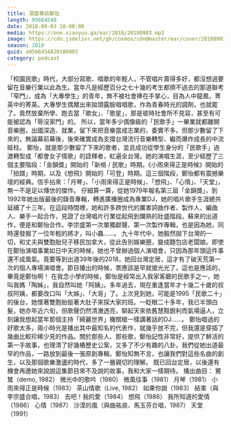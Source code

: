 ```yaml
---
title: 深度專訪鄭怡
length: 95664548
date: 2018-09-03 18:00:00
media: https://one.xiaoyuu.ga/ear/2018/20180903.mp3
image: https://cdn.jsdelivr.net/gh/coxmos/cdn@master/ear/cover/20180903.jpeg
season: 2018
guid: a9566454820180903
category: podcast
---
```


「校園民歌」時代，大部分寫歌、唱歌的年輕人，不管唱片賣得多好，都沒想過要留在音樂行業以此為生。當年凡是經歷百分之七十幾的考生都擠不過去的那道聯考「窄門」，成為「大專學生」的青年，無不被社會捧在手掌心，目為人中龍鳳，菁英中的菁英。大專學生偶爾出來拋頭露臉唱唱歌，作為青春時光的調劑，也就罷了。竟然放棄所學、跑去當「歌女」、「歌星」，那是彼時社會所不見容，甚至有可能被認為「辱沒家門」的。
所以，當年多少偶像級的「民歌手」一畢業就都離開音樂圈，出國深造、就業，留下來把音樂當成志業的，委實不多。但那少數留了下來的，無論幕前幕後，後來確實成為支撐台灣流行音樂轉型、繼而爆炸成長的中流砥柱。
鄭怡，就是那少數留了下來的歌者，並且成功從學生身分的「民歌手」過渡轉型成「都會女子情歌」的詮釋者，紅遍全台灣。她的演唱生涯，至少經歷了三個主要階段：「金韻獎」開始的「新格 / 民歌」時期。《小雨來得正是時候》開始的「拍譜」時期，以及《想飛》開始的「可登」時期。這三個階段，鄭怡都有震撼樂壇的經典。信手拈來：「月琴」、「小雨來得正是時候」、「想飛」、「心情」、「天堂」，無一不是足以傳世的傑作。
仔細算一算，從她1979年報名第三屆「金韻獎」，到1992年她出版最後的錄音專輯，轉進廣播圈成為專業DJ，她的唱片歌手生涯總共延續了十三年。在這段時間裡，她和許多跨世代的厲害詞曲作者、製作人、編曲人、樂手一起合作，見證了台灣唱片行業從起飛到爛熟的壯盛階段。蘇來的出道作，便是和鄭怡合作。李宗盛第一次單獨獻聲、第一次製作專輯，也是因為她，同時還發掘了一位年輕的將才，叫小蟲……。
九十年代中，她毅然拋下台灣的一切，和丈夫與雙胞胎兒子移民加拿大，從此告別娛樂圈，變成麵包店老闆娘。即使在鄭怡演唱事業如日中天的時候，她也不曾辦過個人演唱會，只因為那年頭這件事還不成風氣。竟要等到出道39年後的2018，她回台灣定居，這才有了破天荒第一次的個人專場演唱會。節目播出的時候，票應該是早就搶光光了，這也是應該的，畢竟是鄭怡啊！
在我念小學的時候，鄭怡是經常出入我家客廳的民歌手之一，她叫我媽「陶姊」，我自然叫她「阿姨」。多年過去，現在重逢當年才十幾二十歲的叔叔阿姨，都要改口叫「大姊」、「大哥」了。上次見到她，可能是1995「民歌二十」的後台，她懷著雙胞胎挺著大肚子來探大家的班。一眨眼二十多年，我已半頭白髮，她亦年近六旬，但歌聲仍然清澈透亮，聊起天來依舊慧黠銳利而氣場逼人，立刻讓我想起當年那個主持「綺麗世界」機關槍一樣講著話的DJ……。
鄭怡唱過的好歌太多，兩小時光是播出其中最知名的代表作，就幾乎放不完，但我還是穿插了幾曲比較珍稀少見的作品。關於那些人、那些歌，鄭怡記性非常好，提供了鮮活的第一手故事，也理清了好幾樁歷史公案，又多了不少有趣的八卦。我們從她出道最早的作品，一路放到最後一張原創專輯，鄭怡知無不言，也讓我們對這些名曲的創生，以及那個歌樂激盪的時代，多了一層親切的理解。
既已回台定居，以後還有機會再邀她來說說這集節目來不及說的故事，我和大家一樣期待。
播出曲目：
鷺鷥（demo, 1982）
微光中的歌吟（1980）
微風往事（1981）
月琴（1981）
小雨來得正是時候（1983）
茶山情歌（Live, 1982）
如果你說（1983）
結束（與李宗盛合唱，1983）
去吧！我的愛（1984）
想飛（1986）
我所知道的愛情（1986）
心情（1987）
沙漠的風（與曲祐良、馬玉芬合唱，1987）
天堂（1991）

